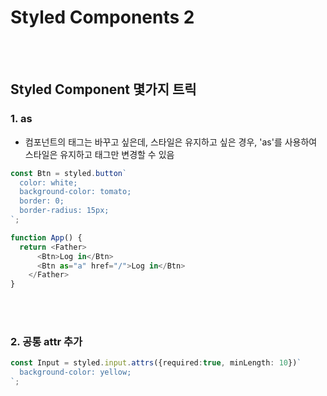 # Styled Components 2

<br><br>

## Styled Component 몇가지 트릭


### 1. as
 
- 컴포넌트의 태그는 바꾸고 싶은데, 스타일은 유지하고 싶은 경우, 'as'를 사용하여 스타일은 유지하고 태그만 변경할 수 있음
   
```TypeScript
const Btn = styled.button`
  color: white;
  background-color: tomato;
  border: 0;
  border-radius: 15px;
`;

function App() {
  return <Father>
      <Btn>Log in</Btn>
      <Btn as="a" href="/">Log in</Btn>
    </Father>
}

```

<br><br>

### 2. 공통 attr 추가

```TypeScript
const Input = styled.input.attrs({required:true, minLength: 10})`
  background-color: yellow;
`;

```
